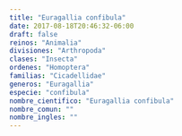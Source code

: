 ```yaml
---
title: "Euragallia confibula"
date: 2017-08-18T20:46:32-06:00
draft: false
reinos: "Animalia"
divisiones: "Arthropoda"
clases: "Insecta"
ordenes: "Homoptera"
familias: "Cicadellidae"
generos: "Euragallia"
especie: "confibula"
nombre_cientifico: "Euragallia confibula"
nombre_comun: ""
nombre_ingles: ""
---
```

